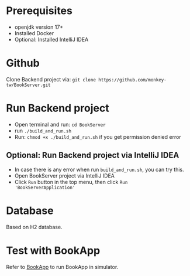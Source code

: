 # Prerequisites
- openjdk version 17+
- Installed Docker
- Optional: Installed IntelliJ IDEA

# Github
Clone Backend project via: `git clone https://github.com/monkey-tw/BookServer.git`

# Run Backend project
- Open terminal and run: `cd BookServer`
- run `./build_and_run.sh`
- Run: `chmod +x ./build_and_run.sh` if you get permission denied error

## Optional: Run Backend project via IntelliJ IDEA
- In case there is any error when run `build_and_run.sh`, you can try this.
- Open BookServer project via IntelliJ IDEA
- Click `Run` button in the top menu, then click `Run 'BookServerApplication'`

# Database
Based on H2 database.

# Test with BookApp
Refer to [BookApp](https://github.com/monkey-tw/BookApp) to run BookApp in simulator.